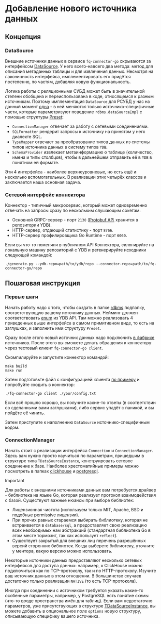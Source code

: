# Добавление нового источника данных

## Концепция

### DataSource

Внешние источники данных в сервисе `fq-connector-go` скрываются за интерфейсом [DataSource](https://github.com/ydb-platform/fq-connector-go/blob/main/app/server/datasource/interface.go#L25). У него всего-навсего два метода: метод для описания метаданных таблицы и для извлечения данных. Несмотря на лаконичность интерфейса, имплементировать его придётся постепенно, по частям, добавляя новую функциональность. 

Логика работы с реляционными СУБД может быть в значительной степени обобщена и переиспользована в коде, относящемся к разным источникам. Поэтому имплементация `DataSource` для РСУБД у нас на данный момент [одна](https://github.com/ydb-platform/fq-connector-go/blob/v0.2.5/app/server/datasource/rdbms/data_source.go) - в ней меняются только источнико-специфичные части, которые параметризуют поведение `rdbms.dataSourceImpl` с помощью структуры [Preset](https://github.com/ydb-platform/fq-connector-go/blob/v0.2.5/app/server/datasource/rdbms/data_source.go#L17):

* `ConnectionManager` отвечает за работу с сетевыми соединениями.
* `SQLFormatter` рендерит запросы к источнику на принятом у него диалекте SQL.
* `TypeMapper` отвечает за преобразование типов данных из системы типов источника данных в систему типов `YDB`.
* `SchemaProvider` извлекает метаинформацию о таблице (количество, имена и типы столбцов), чтобы в дальнейшем отправить её в `YDB` в понятном ей формате.

Эти 4 интерфейса - наиболее верхнеуровневые, но есть ещё и несколько вспомогательных. В реализации этих четырёх классов и заключается наша основная задача.

### Сетевой интерфейс коннектора

Коннектор - типичный микросервис, который может одновременно отвечать на запросы сразу по нескольким слушающим сокетам:
* Основной GRPC-сервер - порт `2130` ([Protobuf API](https://github.com/ydb-platform/ydb/tree/main/ydb/library/yql/providers/generic/connector/api) хранится в репозитории YDB).
* HTTP-сервер, отдающий статистику - порт `8766`.
* HTTP-сервер профилировщика Go Runtime - порт `6060`.

Если вы что-то поменяли в публичном API Коннектора, склонируйте на локальную машину репозиторий с YDB и регенерируйте исходники следующей командой:

```
./generate.py --ydb-repo=path/to/ydb/repo --connector-repo=path/to/fq-connector-go/repo
```

## Пошаговая инструкция

### Первые шаги

Начать работу надо с того, чтобы создать в папке [rdbms](https://github.com/ydb-platform/fq-connector-go/tree/main/app/server/datasource/rdbms) подпапку, соответствующую вашему источнику данных. Нейминг должен соответствовать [enum](https://github.com/ydb-platform/ydb/blob/main/ydb/library/yql/providers/generic/connector/api/common/data_source.proto#L29-L37) из YDB API. Там можно реализовать 4 приведенных выше интерфейса в самом примитивном виде, то есть на заглушках, и заполнить ими структуру `Preset`.

Сразу после этого новый источник данных надо подключить [в фабрике](https://github.com/ydb-platform/fq-connector-go/blob/main/app/server/datasource/rdbms/data_source_factory.go#L27-L40) источников. После этого вы сможете делать обращения к коннектору через тестовый клиент `fq-connector-go client`.

Скомпилируйте и запустите коннектор командой:
```
make build
make run
```

Затем подготовьте файл с конфигурацией клиента [по примеру](https://github.com/ydb-platform/fq-connector-go/blob/main/scripts/debug/config/client/pg.local.txt) и попробуйте сходить в коннектор:

```
./fq-connector-go client ./your/config.txt
```

Если всё прошло хорошо, вы получите какие-то ответы (в соответствии со сделанными вами заглушками), либо сервис упадёт с паникой, и вы пойдёте её чинить.

Затем приступите к наполнению `DataSource` источнико-специфичным кодом.

### ConnectionManager

Начать стоит с реализации интерфейса `Connection` и `ConnectionManager`. Здесь вам нужно просто научиться по параметрам, пришедшим в структуре типа `TDataSourceInstance`, конструировать сетевое соединение к базе. Наиболее хрестоматийные примеры можно посмотреть в папках [clickhouse](https://github.com/ydb-platform/fq-connector-go/blob/main/app/server/datasource/rdbms/clickhouse/connection_manager.go) и [postgresql](https://github.com/ydb-platform/fq-connector-go/blob/main/app/server/datasource/rdbms/postgresql/connection_manager.go).

> [!IMPORTANT]
> Для работы с внешними источниками данных вам потребуется драйвер - библиотека на языке Go, которая реализует протокол взаимодействия с базой. Существуют важные нюансы при выборе библиотек:
> * Лицензионная чистота (используем только MIT, Apache, BSD и подобные permissive лицензии).
> * При прочих равных стараемся выбирать библиотеку, которая не встраивается в `database/sql`, а предоставляет свою реализацию всех необходимых нам абстракций (стандартная библиотека Go в этом месте тормозит, так как использует `reflect`).
> * Существует закрытый для внешних лиц перечень разрешённых версий сторонних библиотек. Когда выберете библиотеку, уточните у ментора, какую версию можно использовать.

Некоторые источники данных предоставляют несколько сетевых интерфейсов для доступа данных: например, к ClickHouse можно подключиться как по TCP-протоколу, так и по HTTP-протоколу. Изучите ваш источник данных в этом отношении. В большинстве случаев достаточно только реализации `NATIVE` (то есть TCP-протокола).

Иногда при соединении с источником требуется указать какие-то особенные параметры, например, у PostgreSQL есть понятие схемы (что-то вроде пространства имён для таблиц). Если вам недостаточно параметров, уже присутствующих в структуре [TDataSourceInstance](https://github.com/ydb-platform/ydb/blob/main/ydb/library/yql/providers/generic/connector/api/common/data_source.proto#L65-L86), вы можете добавить в опциональное поле `options` новую структуру, описывающую специфику вашего источника.
